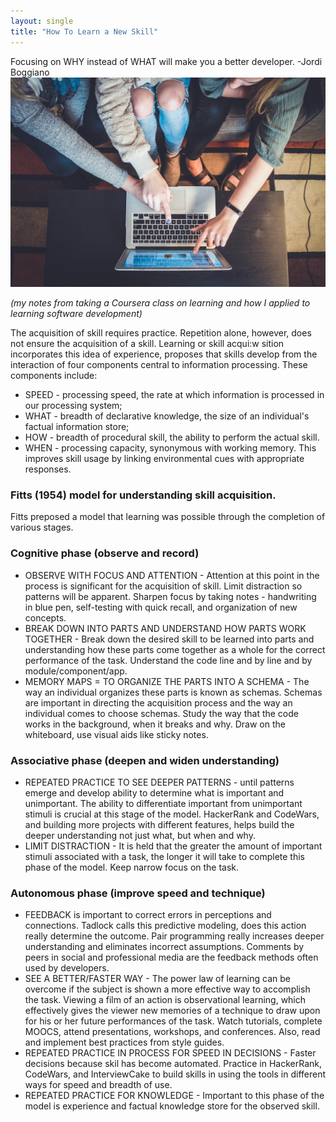 ```yaml
---
layout: single
title: "How To Learn a New Skill"
---
```


Focusing on WHY instead of WHAT will make you a better developer. -Jordi Boggiano
![Learn Together](/assets/images/learn-together-john-schnobrich.jpg)      

*(my notes from taking a Coursera class on learning and how I applied to learning software development)*

The acquisition of skill requires practice. Repetition alone, however, does not ensure the acquisition of a skill. Learning or skill acqui:w
sition incorporates this idea of experience, proposes that skills develop from the interaction of four components central to information processing. 
These components include:
* SPEED - processing speed, the rate at which information is processed in our processing system; 
* WHAT - breadth of declarative knowledge, the size of an individual's factual information store; 
* HOW - breadth of procedural skill, the ability to perform the actual skill.
* WHEN - processing capacity, synonymous with working memory. This improves skill usage by linking environmental cues with appropriate responses. 

### Fitts (1954) model for understanding skill acquisition. ###
Fitts preposed a model that learning was possible through the completion of various stages. 

### Cognitive phase (observe and record) ### 
* OBSERVE WITH FOCUS AND ATTENTION - Attention at this point in the process is significant for the acquisition of skill. Limit distraction so patterns will be apparent. Sharpen focus by taking notes - handwriting in blue pen, self-testing with quick recall, and organization of new concepts.
* BREAK DOWN INTO PARTS AND UNDERSTAND HOW PARTS WORK TOGETHER - Break down the desired skill to be learned into parts and understanding how these parts come together as a whole for the correct performance of the task. Understand the code line and by line and by module/component/app.
* MEMORY MAPS = TO ORGANIZE THE PARTS INTO A SCHEMA - The way an individual organizes these parts is known as schemas. Schemas are important in directing the acquisition process and the way an individual comes to choose schemas. Study the way that the code works in the background, when it breaks and why. Draw on the whiteboard, use visual aids like sticky notes.

### Associative phase (deepen and widen understanding) ###
* REPEATED PRACTICE TO SEE DEEPER PATTERNS - until patterns emerge and develop ability to determine what is important and unimportant. The ability to differentiate important from unimportant stimuli is crucial at this stage of the model. HackerRank and CodeWars, and building more projects with different features, helps build the deeper understanding not just what, but when and why. 
* LIMIT DISTRACTION - It is held that the greater the amount of important stimuli associated with a task, the longer it will take to complete this phase of the model. Keep narrow focus on the task.

### Autonomous phase (improve speed and technique) ###
* FEEDBACK is important to correct errors in perceptions and connections. Tadlock calls this predictive modeling, does this action really determine the outcome. Pair programming really increases deeper understanding and eliminates incorrect assumptions. Comments by peers in social and professional media are the feedback methods often used by developers. 
* SEE A BETTER/FASTER WAY - The power law of learning can be overcome if the subject is shown a more effective way to accomplish the task. Viewing a film of an action is observational learning, which effectively gives the viewer new memories of a technique to draw upon for his or her future performances of the task. Watch tutorials, complete MOOCS, attend presentations, workshops, and conferences. Also, read and implement best practices from style guides.
* REPEATED PRACTICE IN PROCESS FOR SPEED IN DECISIONS - Faster decisions because skil has become automated. Practice in HackerRank, CodeWars, and InterviewCake to build skills in using the tools in different ways for speed and breadth of use.
* REPEATED PRACTICE FOR KNOWLEDGE - Important to this phase of the model is experience and factual knowledge store for the observed skill.  

